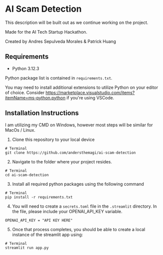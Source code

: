 # AI Scam Detection

This description will be built out as we continue working on the project. 

Made for the AI Tech Startup Hackathon. 

Created by Andres Sepulveda Morales & Patrick Huang

## Requirements

- Python 3.12.3

Python package list is contained in `requirements.txt`. 

You may need to install additional extensions to utilize Python on your editor of choice. Consider https://marketplace.visualstudio.com/items?itemName=ms-python.python if you're using VSCode. 

## Installation Instructions

I am utilizing my CMD on Windows, however most steps will be similar for MacOs / Linux. 

1. Clone this repository to your local device
```
# Terminal
git clone https://github.com/andersthemagi/ai-scam-detection
```

2. Navigate to the folder where your project resides.
```
# Terminal
cd ai-scam-detection
```

3. Install all required python packages using the following command
```
# Terminal
pip install -r requirements.txt
```

4. You will need to create a `secrets.toml` file in the `.streamlit` directory. In the file, please include your OPENAI_API_KEY variable.

```
OPENAI_API_KEY = "API KEY HERE"
```

5. Once that process completes, you should be able to create a local instance of the streamlit app using:
```
# Terminal
streamlit run app.py
```